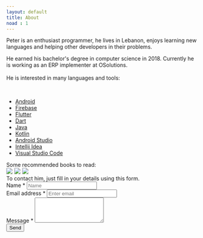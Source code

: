 ```yaml
---
layout: default
title: About
noad : 1
---
```



  <div class="article">
Peter is an enthusiast programmer, he lives in Lebanon, enjoys learning new languages and helping other developers in their problems. 

He earned his bachelor's degree in computer science in 2018. Currently he is working as an ERP implementer at OSolutions.
<br>
<br>
He is interested in many languages and tools:
</div>
<br>

* [Android](https://developers.google.com/android/)
* [Firebase](https://firebase.google.com/)
* [Flutter](https://flutter.io/)
* [Dart](https://www.dartlang.org/)
* [Java](https://java.com/en/download/)
* [Kotlin](https://kotlinlang.org/)
* [Android Studio](https://developer.android.com/studio/)
* [Intellij Idea](https://www.jetbrains.com/idea/)
* [Visual Studio Code](https://code.visualstudio.com/)

<div class="article">
Some recommended books to read:
</div>
<a target="_blank"  href="https://www.amazon.com/gp/product/0134685997/ref=as_li_tl?ie=UTF8&camp=1789&creative=9325&creativeASIN=0134685997&linkCode=as2&tag=petercoding20-20&linkId=ef47c8f9f918d41a6af306107d3d6041"><img border="0" src="//ws-na.amazon-adsystem.com/widgets/q?_encoding=UTF8&MarketPlace=US&ASIN=0134685997&ServiceVersion=20070822&ID=AsinImage&WS=1&Format=_SL250_&tag=petercoding20-20" ></a><img src="//ir-na.amazon-adsystem.com/e/ir?t=petercoding20-20&l=am2&o=1&a=0134685997" width="1" height="1" border="0" alt="" style="border:none !important; margin:0px !important;" />
<a target="_blank"  href="https://www.amazon.com/gp/product/0132350882/ref=as_li_tl?ie=UTF8&camp=1789&creative=9325&creativeASIN=0132350882&linkCode=as2&tag=petercoding20-20&linkId=8cbb2c8ce09b8329bf95068c8c35c950"><img border="0" src="//ws-na.amazon-adsystem.com/widgets/q?_encoding=UTF8&MarketPlace=US&ASIN=0132350882&ServiceVersion=20070822&ID=AsinImage&WS=1&Format=_SL250_&tag=petercoding20-20" ></a><img src="//ir-na.amazon-adsystem.com/e/ir?t=petercoding20-20&l=am2&o=1&a=0132350882" width="1" height="1" border="0" alt="" style="border:none !important; margin:0px !important;" />
<a target="_blank"  href="https://www.amazon.com/gp/product/0134757599/ref=as_li_tl?ie=UTF8&camp=1789&creative=9325&creativeASIN=0134757599&linkCode=as2&tag=petercoding20-20&linkId=6777a65afd1b24ed37dc78cf83435a69"><img border="0" src="//ws-na.amazon-adsystem.com/widgets/q?_encoding=UTF8&MarketPlace=US&ASIN=0134757599&ServiceVersion=20070822&ID=AsinImage&WS=1&Format=_SL250_&tag=petercoding20-20" ></a><img src="//ir-na.amazon-adsystem.com/e/ir?t=petercoding20-20&l=am2&o=1&a=0134757599" width="1" height="1" border="0" alt="" style="border:none !important; margin:0px !important;" />
<div class="article">
To contact him, just fill in your details using this form.
</div>
<form action="mailto:peterhd3412@gmail.com" method="post" enctype="text/plain">
  <div class="form-group">
    <label for="exampleInputPassword1">Name<span class="text-danger"> *</span></label>
    <input type="text" name="name" class="form-control" id="exampleInputPassword1" placeholder="Name" required>
  </div>
  <div class="form-group">
    <label for="exampleInputEmail1">Email address<span class="text-danger"> *</span></label>
    <input type="email" class="form-control" id="exampleInputEmail1" aria-describedby="emailHelp" name="mail" placeholder="Enter email" required>
  </div>
  <div class="form-group">
    <label for="exampleFormControlTextarea1">Message<span class="text-danger"> *</span></label>
    <textarea class="form-control" name="message" id="exampleFormControlTextarea1" rows="4" required></textarea>
  </div>
  <button type="submit" class="btn btn-primary" value="Send">Send</button>
</form>
<br>